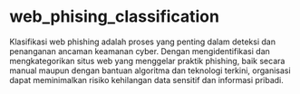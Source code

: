 # web_phising_classification
Klasifikasi web phishing adalah proses yang penting dalam deteksi dan penanganan ancaman keamanan cyber. Dengan mengidentifikasi dan mengkategorikan situs web yang menggelar praktik phishing, baik secara manual maupun dengan bantuan algoritma dan teknologi terkini, organisasi dapat meminimalkan risiko kehilangan data sensitif dan informasi pribadi.
